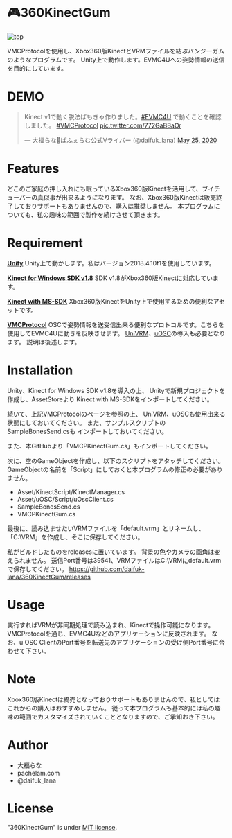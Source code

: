 # 🎮360KinectGum

![top](https://user-images.githubusercontent.com/59566441/83269906-b778c100-a202-11ea-8fbe-2d1e53ddecb9.png)

VMCProtocolを使用し、Xbox360版KinectとVRMファイルを結ぶバンジーガムのようなプログラムです。
Unity上で動作します。EVMC4Uへの姿勢情報の送信を目的にしています。

# DEMO
 
<blockquote class="twitter-tweet"><p lang="ja" dir="ltr">Kinect v1で動く脱法ばもきゃ作りました。<a href="https://twitter.com/hashtag/EVMC4U?src=hash&amp;ref_src=twsrc%5Etfw">#EVMC4U</a> で動くことを確認しました。 <a href="https://twitter.com/hashtag/VMCProtocol?src=hash&amp;ref_src=twsrc%5Etfw">#VMCProtocol</a> <a href="https://t.co/772GaBBaOr">pic.twitter.com/772GaBBaOr</a></p>&mdash; 大福らな🧷ぱふぇらむ公式Vライバー (@daifuk_lana) <a href="https://twitter.com/daifuk_lana/status/1264927841935716353?ref_src=twsrc%5Etfw">May 25, 2020</a></blockquote>
 
# Features

どこのご家庭の押し入れにも眠っているXbox360版Kinectを活用して、ブイチューバーの真似事が出来るようになります。
なお、Xbox360版Kinectは販売終了しておりサポートもありませんので、購入は推奨しません。
本プログラムについても、私の趣味の範囲で製作を続けさせて頂きます。
 
# Requirement
 
**[Unity](https://unity3d.com/jp/get-unity/download)**
Unity上で動かします。私はバージョン2018.4.10f1を使用しています。

**[Kinect for Windows SDK v1.8](https://www.microsoft.com/en-us/download/details.aspx?id=40278)**
SDK v1.8がXbox360版Kinectに対応しています。

**[Kinect with MS-SDK](https://assetstore.unity.com/packages/tools/kinect-with-ms-sdk-7747?locale=ja-JP)**
Xbox360版KinectをUnity上で使用するための便利なアセットです。

**[VMCProtocol](https://sh-akira.github.io/VirtualMotionCaptureProtocol/)**
OSCで姿勢情報を送受信出来る便利なプロトコルです。こちらを使用してEVMC4Uに動きを反映させます。
[UniVRM](https://github.com/vrm-c/UniVRM)、[uOSC](https://github.com/hecomi/uOSC)の導入も必要となります。
説明は後述します。

# Installation

Unity、Kinect for Windows SDK v1.8を導入の上、
Unityで新規プロジェクトを作成し、AssetStoreより
Kinect with MS-SDKをインポートしてください。

続いて、上記VMCProtocolのページを参照の上、
UniVRM、uOSCも使用出来る状態にしておいてください。
また、サンプルスクリプトのSampleBonesSend.csも
インポートしておいてください。

また、本GitHubより「VMCPKinectGum.cs」もインポートしてください。

次に、空のGameObjectを作成し、以下のスクリプトをアタッチしてください。
GameObjectの名前を「Script」にしておくと本プログラムの修正の必要がありません。

* Asset/KinectScript/KinectManager.cs
* Asset/uOSC/Script/uOscClient.cs
* SampleBonesSend.cs
* VMCPKinectGum.cs

最後に、読み込ませたいVRMファイルを「default.vrm」とリネームし、
「C:\VRM」を作成し、そこに保存してください。

私がビルドしたものをreleasesに置いています。
背景の色やカメラの画角は変えられません。
送信Port番号は39541、VRMファイルはC:\VRMにdefault.vrmで保存してください。
https://github.com/daifuk-lana/360KinectGum/releases

# Usage
 
実行すればVRMが非同期処理で読み込まれ、Kinectで操作可能になります。
VMCProtocolを通じ、EVMC4Uなどのアプリケーションに反映されます。
なお、u OSC ClientのPort番号を転送先のアプリケーションの受け側Port番号に合わせて下さい。
 
# Note
 
Xbox360版Kinectは終売となっておりサポートもありませんので、私としてはこれからの購入はおすすめしません。
従って本プログラムも基本的には私の趣味の範囲でカスタマイズされていくこととなりますので、ご承知おき下さい。
 
# Author
 
* 大福らな
* pachelam.com
* @daifuk_lana
 
# License
 
"360KinectGum" is under [MIT license](https://en.wikipedia.org/wiki/MIT_License).
 
